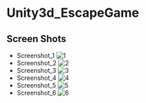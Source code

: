 # Unity3d_EscapeGame

## Screen Shots

* Screenshot_1
![1](https://user-images.githubusercontent.com/42737061/46087211-6a964900-c1dc-11e8-9076-fa691b14ce4b.PNG)
* Screenshot_2
![2](https://user-images.githubusercontent.com/42737061/46087213-6b2edf80-c1dc-11e8-9956-a906b52935f1.PNG)
* Screenshot_3
![3](https://user-images.githubusercontent.com/42737061/46087215-6b2edf80-c1dc-11e8-9d88-d9066bba36f4.PNG)
* Screenshot_4
![4](https://user-images.githubusercontent.com/42737061/46087216-6bc77600-c1dc-11e8-8011-1ede9189da1b.PNG)
* Screenshot_5
![5](https://user-images.githubusercontent.com/42737061/46087217-6bc77600-c1dc-11e8-942d-bbac31dff790.PNG)
* Screenshot_6
![6](https://user-images.githubusercontent.com/42737061/46087218-6bc77600-c1dc-11e8-87aa-ca11a326f866.PNG)

